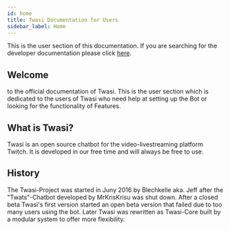 ```yaml
---
id: home
title: Twasi Documentation for Users
sidebar_label: Home
---
```


This is the user section of this documentation. If you are searching for the developer documentation please click [here](/docs/home/).

## Welcome

to the official documentation of Twasi. This is the user section which is dedicated to the users of Twasi who need help at setting up the Bot or looking for the functionality of Features.

## What is Twasi?

Twasi is an open source chatbot for the video-livestreaming platform Twitch. It is developed in our free time and will always be free to use.

## History

The Twasi-Project was started in Juny 2016 by Blechkelle aka. Jeff after the "Twats"-Chatbot developed by MrKrisKrisu was shut down. After a closed beta Twasi's first version started an open beta version that failed due to too many users using the bot. Later Twasi was rewritten as Twasi-Core built by a modular system to offer more flexibility.

